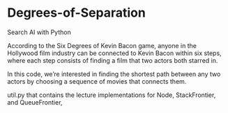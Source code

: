 # Degrees-of-Separation
Search AI with Python

According to the Six Degrees of Kevin Bacon game, anyone in the Hollywood film industry can be connected to Kevin Bacon within six steps, 
where each step consists of finding a film that two actors both starred in.

In this code, we’re interested in finding the shortest path between any two actors by choosing a sequence of movies that connects them. 

util.py that contains the lecture implementations for Node, StackFrontier, and QueueFrontier,
